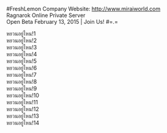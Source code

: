 #FreshLemon Company
Website: http://www.miraiworld.com <br>
Ragnarok Online Private Server <br>
Open Beta February 13, 2015 | Join Us!
#=.=

หยวนอยู่ไหน!1 <br>
หยวนอยู่ไหน!2 <br>
หยวนอยู่ไหน!3 <br>
หยวนอยู่ไหน!4 <br>
หยวนอยู่ไหน!5 <br>
หยวนอยู่ไหน!6 <br>
หยวนอยู่ไหน!7 <br>
หยวนอยู่ไหน!8 <br>
หยวนอยู่ไหน!9 <br>
หยวนอยู่ไหน!10 <br>
หยวนอยู่ไหน!11 <br>
หยวนอยู่ไหน!12 <br>
หยวนอยู่ไหน!13 <br>
หยวนอยู่ไหน!14 <br>
